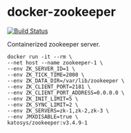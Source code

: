 # docker-zookeeper

[![Build Status](https://travis-ci.org/katosys/docker-zookeeper.svg?branch=master)](https://travis-ci.org/katosys/docker-zookeeper)

Containerized zookeeper server.

```
docker run -it --rm \
--net host --name zookeeper-1 \
--env ZK_SERVER_ID=1 \
--env ZK_TICK_TIME=2000 \
--env ZK_DATA_DIR=/var/lib/zookeeper \
--env ZK_CLIENT_PORT=2181 \
--env ZK_CLIENT_PORT_ADDRESS=0.0.0.0 \
--env ZK_INIT_LIMIT=5 \
--env ZK_SYNC_LIMIT=2 \
--env ZK_SERVERS=zk-1,zk-2,zk-3 \
--env JMXDISABLE=true \
katosys/zookeeper:v3.4.9-1
```
